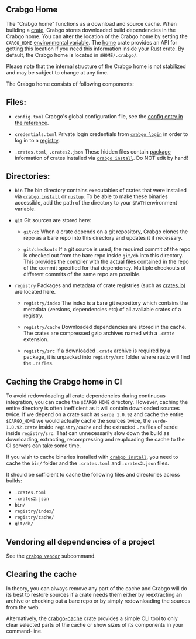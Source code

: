 ## Crabgo Home

The "Crabgo home" functions as a download and source cache.
When building a [crate][def-crate], Crabgo stores downloaded build dependencies in the Crabgo home.
You can alter the location of the Crabgo home by setting the `CARGO_HOME` [environmental variable][env].
The [home](https://crates.io/crates/home) crate provides an API for getting this location if you need this information inside your Rust crate.
By default, the Crabgo home is located in `$HOME/.crabgo/`.

Please note that the internal structure of the Crabgo home is not stabilized and may be subject to change at any time.

The Crabgo home consists of following components:

## Files:

* `config.toml`
	Crabgo's global configuration file, see the [config entry in the reference][config].

* `credentials.toml`
 	Private login credentials from [`crabgo login`] in order to log in to a [registry][def-registry].

* `.crates.toml`, `.crates2.json`
	These hidden files contain [package][def-package] information of crates installed via [`crabgo install`]. Do NOT edit by hand!

## Directories:

* `bin`
The bin directory contains executables of crates that were installed via [`crabgo install`] or [`rustup`](https://rust-lang.github.io/rustup/).
To be able to make these binaries accessible, add the path of the directory to your `$PATH` environment variable.

 *  `git`
	Git sources are stored here:

    * `git/db`
		When a crate depends on a git repository, Crabgo clones the repo as a bare repo into this directory and updates it if necessary.

    * `git/checkouts`
		If a git source is used, the required commit of the repo is checked out from the bare repo inside `git/db` into this directory.
		This provides the compiler with the actual files contained in the repo of the commit specified for that dependency.
		Multiple checkouts of different commits of the same repo are possible.

* `registry`
	Packages and metadata of crate registries (such as [crates.io](https://crates.io/)) are located here.

  * `registry/index`
		The index is a bare git repository which contains the metadata (versions, dependencies etc) of all available crates of a registry.

  *  `registry/cache`
		Downloaded dependencies are stored in the cache. The crates are compressed gzip archives named with a `.crate` extension.

  * `registry/src`
		If a downloaded `.crate` archive is required by a package, it is unpacked into `registry/src` folder where rustc will find the `.rs` files.


## Caching the Crabgo home in CI

To avoid redownloading all crate dependencies during continuous integration, you can cache the `$CARGO_HOME` directory.
However, caching the entire directory is often inefficient as it will contain downloaded sources twice.
If we depend on a crate such as `serde 1.0.92` and cache the entire `$CARGO_HOME` we would actually cache the sources twice, the `serde-1.0.92.crate` inside `registry/cache` and the extracted `.rs` files of serde inside `registry/src`.
That can unnecessarily slow down the build as downloading, extracting, recompressing and reuploading the cache to the CI servers can take some time.

If you wish to cache binaries installed with [`crabgo install`], you need to cache the `bin/` folder and the `.crates.toml` and `.crates2.json` files.

It should be sufficient to cache the following files and directories across builds:

* `.crates.toml`
* `.crates2.json`
* `bin/`
* `registry/index/`
* `registry/cache/`
* `git/db/`



## Vendoring all dependencies of a project

See the [`crabgo vendor`] subcommand.



## Clearing the cache

In theory, you can always remove any part of the cache and Crabgo will do its best to restore sources if a crate needs them either by reextracting an archive or checking out a bare repo or by simply redownloading the sources from the web.

Alternatively, the [crabgo-cache](https://crates.io/crates/crabgo-cache) crate provides a simple CLI tool to only clear selected parts of the cache or show sizes of its components in your command-line.

[`crabgo install`]: ../commands/crabgo-install.md
[`crabgo login`]: ../commands/crabgo-login.md
[`crabgo vendor`]: ../commands/crabgo-vendor.md
[config]: ../reference/config.md
[def-crate]:     ../appendix/glossary.md#crate     '"crate" (glossary entry)'
[def-package]:   ../appendix/glossary.md#package   '"package" (glossary entry)'
[def-registry]:  ../appendix/glossary.md#registry  '"registry" (glossary entry)'
[env]: ../reference/environment-variables.md
